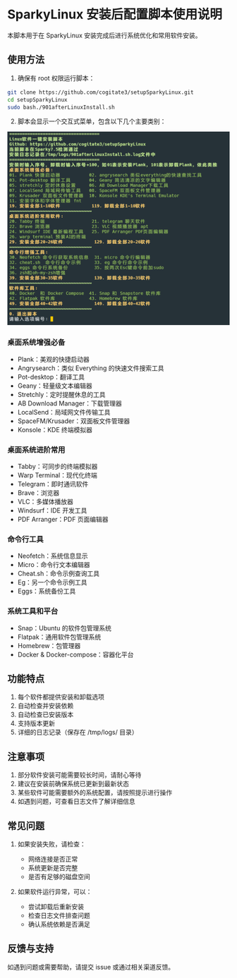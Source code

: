 # SparkyLinux 安装后配置脚本使用说明

本脚本用于在 SparkyLinux 安装完成后进行系统优化和常用软件安装。

## 使用方法

1. 确保有 root 权限运行脚本：

```bash
git clone https://github.com/cogitate3/setupSparkyLinux.git
cd setupSparkyLinux
sudo bash./901afterLinuxInstall.sh
```

2. 脚本会显示一个交互式菜单，包含以下几个主要类别：

![安装菜单](https://raw.githubusercontent.com/alt369/picgo/main/202501161907286.png)

### 桌面系统增强必备

- Plank：美观的快捷启动器
- Angrysearch：类似 Everything 的快速文件搜索工具
- Pot-desktop：翻译工具
- Geany：轻量级文本编辑器
- Stretchly：定时提醒休息的工具
- AB Download Manager：下载管理器
- LocalSend：局域网文件传输工具
- SpaceFM/Krusader：双面板文件管理器
- Konsole：KDE 终端模拟器

### 桌面系统进阶常用

- Tabby：可同步的终端模拟器
- Warp Terminal：现代化终端
- Telegram：即时通讯软件
- Brave：浏览器
- VLC：多媒体播放器
- Windsurf：IDE 开发工具
- PDF Arranger：PDF 页面编辑器

### 命令行工具

- Neofetch：系统信息显示
- Micro：命令行文本编辑器
- Cheat.sh：命令示例查询工具
- Eg：另一个命令示例工具
- Eggs：系统备份工具

### 系统工具和平台

- Snap：Ubuntu 的软件包管理系统
- Flatpak：通用软件包管理系统
- Homebrew：包管理器
- Docker & Docker-compose：容器化平台

## 功能特点

1. 每个软件都提供安装和卸载选项
2. 自动检查并安装依赖
3. 自动检查已安装版本
4. 支持版本更新
5. 详细的日志记录（保存在 /tmp/logs/ 目录）

## 注意事项

1. 部分软件安装可能需要较长时间，请耐心等待
2. 建议在安装前确保系统已更新到最新状态
3. 某些软件可能需要额外的系统配置，请按照提示进行操作
4. 如遇到问题，可查看日志文件了解详细信息

## 常见问题

1. 如果安装失败，请检查：

   - 网络连接是否正常
   - 系统更新是否完整
   - 是否有足够的磁盘空间

2. 如果软件运行异常，可以：
   - 尝试卸载后重新安装
   - 检查日志文件排查问题
   - 确认系统依赖是否满足

## 反馈与支持

如遇到问题或需要帮助，请提交 issue 或通过相关渠道反馈。
